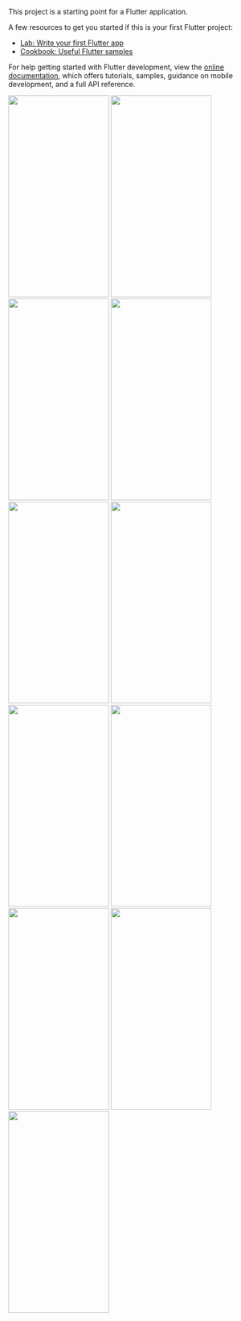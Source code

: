 

This project is a starting point for a Flutter application.

A few resources to get you started if this is your first Flutter project:

- [Lab: Write your first Flutter app](https://docs.flutter.dev/get-started/codelab)
- [Cookbook: Useful Flutter samples](https://docs.flutter.dev/cookbook)

For help getting started with Flutter development, view the
[online documentation](https://docs.flutter.dev/), which offers tutorials,
samples, guidance on mobile development, and a full API reference.
<p>
  <img src="https://github.com/swetapatel0904/profile_management/assets/153794312/365587b0-c028-43c5-b0d4-36dbe85277ba" height = "400px" width = "200px"/>
  <img src="https://github.com/swetapatel0904/profile_management/assets/153794312/db1af6ca-e9bf-48f7-9d89-8779d2ca66f6" height = "400px" width = "200px"/>
  <img src="https://github.com/swetapatel0904/profile_management/assets/153794312/92e3ab5e-1c66-42b0-b6c9-d69fc7962710" height = "400px" width = "200px"/>
  <img src="https://github.com/swetapatel0904/profile_management/assets/153794312/0916ca33-2c46-476d-87a0-82d9b7b9dad0" height = "400px" width = "200px"/>
  <img src="https://github.com/swetapatel0904/profile_management/assets/153794312/fc666561-635b-4628-99f7-d789a07bd071" height = "400px" width = "200px"/>
  <img src="https://github.com/swetapatel0904/profile_management/assets/153794312/0ff159e1-7fe0-4d83-aaa2-5daecb59361b" height = "400px" width = "200px"/>
  <img src="https://github.com/swetapatel0904/profile_management/assets/153794312/1319d87b-46b0-4f8d-b6dc-1470c95930e7" height = "400px" width = "200px"/>
  <img src="https://github.com/swetapatel0904/profile_management/assets/153794312/2b70aa4b-efbf-49a8-94cf-850bb4ca25c3" height = "400px" width = "200px"/>
  <img src="https://github.com/swetapatel0904/profile_management/assets/153794312/bddbc758-91b4-47b6-83be-ca9e24eed898" height = "400px" width = "200px"/>
  <img src="https://github.com/swetapatel0904/profile_management/assets/153794312/36b3bb59-d5af-4a35-9b1a-0ffa3a975feb" height = "400px" width = "200px"/>
  <img src="https://github.com/swetapatel0904/profile_management/assets/153794312/9a276999-e188-46a1-a56a-4948c39df502" height = "400px" width = "200px"/>
</p>
